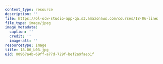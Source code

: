 ```yaml
---
content_type: resource
description: ''
file: https://ol-ocw-studio-app-qa.s3.amazonaws.com/courses/18-06-linear-algebra-spring-2010/00967a4b69ffa77d729fbef2a9faeb1f_18.06_L03.jpg
file_type: image/jpeg
image_metadata:
  caption: ''
  credit: ''
  image-alt: ''
resourcetype: Image
title: 18.06_L03.jpg
uid: 00967a4b-69ff-a77d-729f-bef2a9faeb1f
---
```


